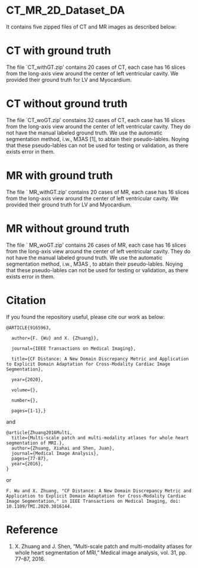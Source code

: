 # CT_MR_2D_Dataset_DA

It contains five zipped files of CT and MR images as described below:

# CT with ground truth

The file `CT_withGT.zip' contains 20 cases of CT, each case has 16 slices from the long-axis
view around the center of left ventricular cavity. We provided their ground truth for LV and Myocardium.


# CT without ground truth


The file `CT_woGT.zip' constains 32 cases of CT, each case has 16 slices from the long-axis
view around the center of left ventricular cavity. They do not have the manual labeled ground truth. We use the automatic segmentation method, i.w., M3AS [1], to abtain their pseudo-lables. Noying that these pseudo-lables can not be used for testing or validation, as there exists error in them.

# MR with ground truth

The file ` MR_withGT.zip' contains 20 cases of MR, each case has 16 slices from the long-axis
view around the center of left ventricular cavity. We provided their ground truth for LV and Myocardium.

# MR without ground truth

The file ` MR_woGT.zip' contains 26 cases of MR, each case has 16 slices from the long-axis
view around the center of left ventricular cavity. They do not have the manual labeled ground truth. We use the automatic segmentation method, i.w., M3AS , to abtain their pseudo-lables. Noying that these pseudo-lables can not be used for testing or validation, as there exists error in them.


# Citation

If you found the repository useful, please cite our work as below:
```
@ARTICLE{9165963,

  author={F. {Wu} and X. {Zhuang}},

  journal={IEEE Transactions on Medical Imaging}, 

  title={CF Distance: A New Domain Discrepancy Metric and Application to Explicit Domain Adaptation for Cross-Modality Cardiac Image Segmentation}, 

  year={2020},

  volume={},

  number={},

  pages={1-1},}
```

and 

```
@article{Zhuang2016Multi,
  title={Multi-scale patch and multi-modality atlases for whole heart segmentation of MRI.},
  author={Zhuang, Xiahai and Shen, Juan},
  journal={Medical Image Analysis},
  pages={77-87},
  year={2016},
}

```

or
```
F. Wu and X. Zhuang, "CF Distance: A New Domain Discrepancy Metric and Application to Explicit Domain Adaptation for Cross-Modality Cardiac Image Segmentation," in IEEE Transactions on Medical Imaging, doi: 10.1109/TMI.2020.3016144.
```

# Reference
1. X. Zhuang and J. Shen, “Multi-scale patch and multi-modality atlases for whole heart segmentation of MRI,” Medical image analysis, vol. 31, pp. 77–87, 2016.
